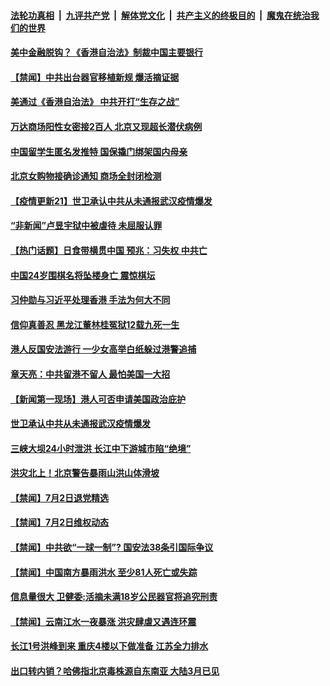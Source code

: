 

####  [法轮功真相](../../../../basic/blob/master/README.md?t=07040602) &nbsp;|&nbsp; [九评共产党](../../../../9ping.md/blob/master/README.md?t=07040602) &nbsp;|&nbsp; [解体党文化](../../../../jtdwh.md/blob/master/README.md?t=07040602)  &nbsp;|&nbsp; [共产主义的终极目的](../../../../gczydzjmd.md/blob/master/README.md?t=07040602) &nbsp;|&nbsp; [魔鬼在统治我们的世界](../../../../mgztzwmdsj.md/blob/master/README.md?t=07040602) 


#### [美中金融脱钩？《香港自治法》制裁中国主要银行](../pages/prog204/a102885424.md?t=07040602) 

#### [【禁闻】中共出台器官移植新规 爆活摘证据](../pages/prog204/a102885449.md?t=07040602) 

#### [美通过《香港自治法》 中共开打“生存之战”](../pages/prog204/a102885388.md?t=07040602) 

#### [万达商场阳性女密接2百人 北京又现超长潜伏病例](../pages/prog204/a102885376.md?t=07040602) 

#### [中国留学生匿名发推特 国保撬门绑架国内母亲](../pages/prog204/a102885262.md?t=07040602) 

#### [北京女购物接确诊通知 商场全封闭检测](../pages/prog204/a102885187.md?t=07040602) 

#### [【疫情更新21】世卫承认中共从未通报武汉疫情爆发](../pages/prog204/a102881681.md?t=07040602) 



#### [“非新闻”卢昱宇狱中被虐待 未屈服认罪](../pages/prog204/a102885138.md?t=07040602) 

#### [【热门话题】日食带横贯中国 预兆：习失权 中共亡](../pages/prog204/a102885121.md?t=07040602) 

#### [中国24岁围棋名将坠楼身亡 震惊棋坛](../pages/prog204/a102885065.md?t=07040602) 

#### [习仲勋与习近平处理香港 手法为何大不同](../pages/prog204/a102885066.md?t=07040602) 

#### [信仰真善忍 黑龙江董林桂冤狱12载九死一生](../pages/prog204/a102885038.md?t=07040602) 

#### [港人反国安法游行 一少女高举白纸躲过港警追捕](../pages/prog204/a102885005.md?t=07040602) 

#### [章天亮：中共留港不留人 最怕美国一大招](../pages/prog204/a102884985.md?t=07040602) 

#### [【新闻第一现场】港人可否申请美国政治庇护](../pages/prog204/a102884980.md?t=07040602) 

#### [世卫承认中共从未通报武汉疫情爆发](../pages/prog204/a102884898.md?t=07040602) 

#### [三峡大坝24小时泄洪 长江中下游城市陷“绝境”](../pages/prog204/a102884882.md?t=07040602) 

#### [洪灾北上！北京警告暴雨山洪山体滑坡](../pages/prog204/a102884853.md?t=07040602) 


#### [【禁闻】7月2日退党精选](../pages/prog204/a102884776.md?t=07040602) 

#### [【禁闻】7月2日维权动态](../pages/prog204/a102884773.md?t=07040602) 

#### [【禁闻】中共欲“一球一制”?  国安法38条引国际争议](../pages/prog204/a102884728.md?t=07040602) 

#### [【禁闻】中国南方暴雨洪水 至少81人死亡或失踪](../pages/prog204/a102884726.md?t=07040602) 

#### [信息量很大 卫健委:活摘未满18岁公民器官将追究刑责](../pages/prog204/a102884685.md?t=07040602) 

#### [【禁闻】云南江水一夜暴涨 洪灾肆虐又遇连环震](../pages/prog204/a102884681.md?t=07040602) 

#### [长江1号洪峰到来 重庆4楼以下做准备 江苏全力排水](../pages/prog204/a102884673.md?t=07040602) 

#### [出口转内销？哈佛指北京毒株源自东南亚 大陆3月已见](../pages/prog204/a102884651.md?t=07040602) 

